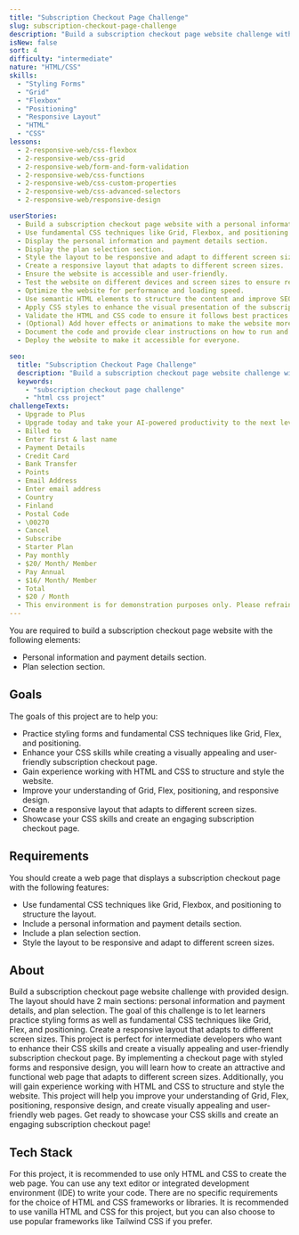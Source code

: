 ```yaml
---
title: "Subscription Checkout Page Challenge"
slug: subscription-checkout-page-challenge
description: "Build a subscription checkout page website challenge with provided design. The layout should have 2 main sections: personal information and payment details, and plan selection."
isNew: false
sort: 4
difficulty: "intermediate"
nature: "HTML/CSS"
skills:
  - "Styling Forms"
  - "Grid"
  - "Flexbox"
  - "Positioning"
  - "Responsive Layout"
  - "HTML"
  - "CSS"
lessons:
  - 2-responsive-web/css-flexbox
  - 2-responsive-web/css-grid
  - 2-responsive-web/form-and-form-validation
  - 2-responsive-web/css-functions
  - 2-responsive-web/css-custom-properties
  - 2-responsive-web/css-advanced-selectors
  - 2-responsive-web/responsive-design

userStories:
  - Build a subscription checkout page website with a personal information and payment details section, and a plan selection section.
  - Use fundamental CSS techniques like Grid, Flexbox, and positioning to structure the layout.
  - Display the personal information and payment details section.
  - Display the plan selection section.
  - Style the layout to be responsive and adapt to different screen sizes.
  - Create a responsive layout that adapts to different screen sizes.
  - Ensure the website is accessible and user-friendly.
  - Test the website on different devices and screen sizes to ensure responsiveness.
  - Optimize the website for performance and loading speed.
  - Use semantic HTML elements to structure the content and improve SEO.
  - Apply CSS styles to enhance the visual presentation of the subscription checkout page elements.
  - Validate the HTML and CSS code to ensure it follows best practices and standards.
  - (Optional) Add hover effects or animations to make the website more interactive.
  - Document the code and provide clear instructions on how to run and use the website.
  - Deploy the website to make it accessible for everyone.

seo:
  title: "Subscription Checkout Page Challenge"
  description: "Build a subscription checkout page website challenge with provided design. The layout should have 2 main sections: personal information and payment details, and plan selection. The goal of this challenge is to let learners practice styling forms as well as fundamental CSS techniques like Grid, Flex, and positioning. Create a responsive layout that adapts to different screen sizes. This project is perfect for intermediate developers who want to enhance their CSS skills and create a visually appealing and user-friendly subscription checkout page. By implementing a checkout page with styled forms and responsive design, you will learn how to create an attractive and functional web page that adapts to different screen sizes. Additionally, you will gain experience working with HTML and CSS to structure and style the website. This project will help you improve your understanding of Grid, Flex, positioning, responsive design, and create visually appealing and user-friendly web pages. Get ready to showcase your CSS skills and create an engaging subscription checkout page!"
  keywords:
    - "subscription checkout page challenge"
    - "html css project"
challengeTexts:
  - Upgrade to Plus
  - Upgrade today and take your AI-powered productivity to the next level.
  - Billed to
  - Enter first & last name
  - Payment Details
  - Credit Card
  - Bank Transfer
  - Points
  - Email Address
  - Enter email address
  - Country
  - Finland
  - Postal Code
  - \00270
  - Cancel
  - Subscribe
  - Starter Plan
  - Pay monthly
  - $20/ Month/ Member
  - Pay Annual
  - $16/ Month/ Member
  - Total
  - $20 / Month
  - This environment is for demonstration purposes only. Please refrain from entering any actual sensitive data.
---
```


You are required to build a subscription checkout page website with the following elements:

- Personal information and payment details section.
- Plan selection section.

## Goals

The goals of this project are to help you:

- Practice styling forms and fundamental CSS techniques like Grid, Flex, and positioning.
- Enhance your CSS skills while creating a visually appealing and user-friendly subscription checkout page.
- Gain experience working with HTML and CSS to structure and style the website.
- Improve your understanding of Grid, Flex, positioning, and responsive design.
- Create a responsive layout that adapts to different screen sizes.
- Showcase your CSS skills and create an engaging subscription checkout page.

## Requirements

You should create a web page that displays a subscription checkout page with the following features:

- Use fundamental CSS techniques like Grid, Flexbox, and positioning to structure the layout.
- Include a personal information and payment details section.
- Include a plan selection section.
- Style the layout to be responsive and adapt to different screen sizes.

## About

Build a subscription checkout page website challenge with provided design. The layout should have 2 main sections: personal information and payment details, and plan selection. The goal of this challenge is to let learners practice styling forms as well as fundamental CSS techniques like Grid, Flex, and positioning. Create a responsive layout that adapts to different screen sizes. This project is perfect for intermediate developers who want to enhance their CSS skills and create a visually appealing and user-friendly subscription checkout page. By implementing a checkout page with styled forms and responsive design, you will learn how to create an attractive and functional web page that adapts to different screen sizes. Additionally, you will gain experience working with HTML and CSS to structure and style the website. This project will help you improve your understanding of Grid, Flex, positioning, responsive design, and create visually appealing and user-friendly web pages. Get ready to showcase your CSS skills and create an engaging subscription checkout page!

## Tech Stack

For this project, it is recommended to use only HTML and CSS to create the web page. You can use any text editor or integrated development environment (IDE) to write your code. There are no specific requirements for the choice of HTML and CSS frameworks or libraries. It is recommended to use vanilla HTML and CSS for this project, but you can also choose to use popular frameworks like Tailwind CSS if you prefer.
